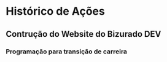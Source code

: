 # Histórico de Ações 
## Contrução do Website do Bizurado DEV
### Programação para transição de carreira